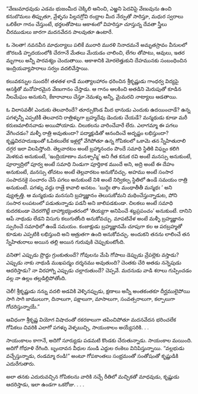 ﻿“వేణుమాధవుడు ఎడమ భుజంమీద చెక్కిలి ఆనించి, ఎఱ్ఱని పెదవిపై వేణువును ఉంచి కనుబొమలు తిప్పుతూ, వ్రేళ్ళను పిల్లనగ్రోవి రంధ్రాల మీద నేర్పుతో సారిస్తూ, మధుర స్వరాలు ఒలికేలా గానం చేస్తుంటే, భర్తలతోపాటు ఆకాశంలో విహరిస్తూ చూస్తున్న దేవతా స్త్రీలు చీరముడులు జారగా మదనవేదన పాలవుతూ ఉంటారే. 

ఓ నెలతా! నవనవీన మాధుర్యాలు పలికే మురారి మురళి నినాదమనే అమృతస్రావం వీనులలో జొరబడి హృదయంలోకి చేరగానే మేతలు మేయడం చాలించి, లేగల తోపాటు, ఆవులు, ఇతర మృగాలు అన్నీ పారవశ్యం చెందుతాయి. ఆకాశానికి మోరలెత్తుకుని దేహమునకు సంబంధించిన ఇంద్రియవ్యాపారాలు సర్వం వదలివేస్తాయి. 

కలువకన్నుల సుందరీ! తళతళ లాడే ముత్యాలహారం ధరించిన శ్రీకృష్ణుడు గాంధర్వ విద్యపై ఆసక్తితో మనోహరమైన వేణుగానం చేస్తాడు. ఆ గానం ఆలకించి అతడిని మెరుపుతో కూడిన నీలమేఘం అనుకుని, కేకారావాలు చేస్తూ నెమళ్ళు అన్నీ, మైమరచి నాట్యాలు ఆడతాయి. 

ఓ విలాసవతీ! ఎందుకు తెలవారిందే? తూర్పుకొండ మీద భానుడు ఎందుకు ఉదయించాడే? ఉన్న పగళ్ళన్నీ ఎప్పటికీ తెలవారని రాత్రిళ్ళుగా బ్రహ్మదేవు డెందుకు చేయడే? మన్మథుడు కూడా మరీ కరుణమాలినవాడు అయిపోయాడు. చిలుకలను వారించేవారే లేరు. ఎలాగమ్మా ఈ పగలు వేగించడం? మళ్ళీ రాత్రి అవుతుందా? పద్మాక్షుడితో ఆనందించే అదృష్టం లభిస్తుందా?
కృష్ణవిరహదుఃఖంతో ఓపికలులేక ఇళ్లల్లో వేగిపోతూ ఉన్న గోపికలలో ఒకామె తన స్నేహితురాలి దగ్గర ఇలా విలపిస్తోంది. తెల్లవారటం అంటే బ్రహ్మానందం పొందే సమాధి స్థితికి విఘ్నం కలిగి మెళకువ అనుకుంటే, ‘ఇంద్రియాణాం మనశ్చాస్మి’ అని గీత కనుక రవి అంటే మనస్సు అనుకుంటే, పూర్వాద్రిలో పూర్వ అంటే సమాధి నిండుగా పూర్తికాక ముందే అని, అద్రి అంటే ఈ దేహం అనుకుంటే, మనస్సు తోచటం అంటే తెల్లవారటం అనుకోవచ్చు. అహము అంటే సంసార సంపాదనకై సంచారం చేసే పగలు అనుకుంటే నిశి అంటే నిర్వికల్ప స్థితిలో ఉండే సమయం రాత్రి అనుకుంటే. పగళ్ళు వద్దు రాత్రే కావాలి అనటం. ‘బుద్ధిః తాం మంథాతీతీ మన్మథః ’ అని వ్యుత్పత్తి. ఆ మన్మథుడు మనసుని బ్రహ్మజ్ఞానం తెలుసుకోమని మథించేస్తున్నాడుట, పోని సంసార లంపటంలో పడుతున్నాడు పడనీ అని జాలిపడకుండా. చిలకలు అంటే సమాధి కుదరకుండా చెదరగొట్టే బాహ్యాభ్యంతరంలో ‘తియ్యగా అనిపించే శబ్దప్రపంచం’ అనుకుంటే. దానిని ఆపే నాథుడు లేడని విసుగు కలుగుతోంది అనుకోవచ్చు. మాపటివేళ అంటే మళ్ళీ బ్రహ్మజ్ఞానం స్పురించే సమాధిలో ఉండే సమయం. కంజాక్షుడు బ్రహ్మజ్ఞానమే చూపుగా కల ఆ పరబ్రహ్మతో కూడుట ఎప్పటికి లభిస్తుంది అని ఆత్రుతగా ఉంది అనుకోవచ్చు. అందుకని తనను లాలించే తన స్నేహితురాలు అయిన తల్లి అయిన గురువుకి చెప్పుకుంటోంది. 

వనితా! ఎప్పుడు ప్రొద్దు గ్రుంకుతుందే? గోవులను మేపి గోపాలు డెప్పుడు వ్రేపల్లెకు వస్తాడు? ఎప్పుడు నాకు నాథుడి ముఖపద్మం దర్శనము అవుతుంది? చెంతకు చేరి అతడు నన్నెపుడు ఆదరిస్తాడు? నా విరహాగ్ని ఎప్పుడు చల్లారుతుందే? చెప్పవే. మదనుడు వాడి శరాలు గుప్పించడం వల్ల నా ఉల్లం తల్లడిల్లిపోతోంది. 

చెలీ! శ్రీకృష్ణుడు నన్ను వదలి అడవికి వెళ్ళినప్పుడు, క్షణాలు అన్నీ అంతకంతకూ దీర్ఘములైపోయి సాగి సాగి జాములుగా, దినాలుగా, పక్షాలుగా, మాసాలుగా, సంవత్సరాలుగా, కల్పాలుగా గోచరిస్తున్నాయే.” 

ఆవిధంగా శ్రీకృష్ణ వియోగ విషాదంతో రకరకాలుగా తపించిపోతూ మదనవేదన భరించలేక గోపికలు చివరికి ఎలాగో పగళ్ళు వెళ్ళబుచ్చి, సాయంకాలం అయ్యేసరికి. . . 

సాయంకాలం కాగానే, అదిగో సూర్యుడు పడమటి కొండకు చేరుతున్నాడు. సాయంకాల మయింది. అదిగో గోధూళి రేగింది. బృందావన వీధుల నుండి ఎద్దుల రంకెలు వినిపిస్తున్నాయి. “వల్లభుడు వచ్చేస్తున్నాడు, రండమ్మా రండి!” అంటూ గోపకాంతలు సంభ్రమంతో సంతోషంతో కృష్ణుడికి ఎదురేగుతారు. 

అలా తనకు ఎదురువచ్చిన గోపికలను వారికి నచ్చే రీతిలో మచ్చికతో మాధవుడు, కృష్ణుడు ఆదరిస్తాడు, ఇలా ఉండగా ఒకరోజు. . . . 

